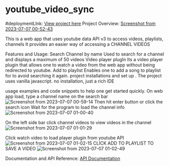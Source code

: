 # youtube_video_sync
#deploymentLInk:
<a href='https://arnold-mwangi.github.io/youtube_video_sync/'>View project here</a>
Project Overview:
[Screenshot from 2023-07-07 00-52-43](https://github.com/Arnold-Mwangi/youtube_video_sync/assets/78974739/367935bf-bac0-4c4c-bba0-b7dcb5a93df9)

This is a web app that uses youtube data API v3 to access videos, playlists, channels
It provides an easier way of accessing a CHANNEL VIDEOS

Features and Usage:
Search Channel by name
  Used to search for a channel and displays a maximum of 50 videos
Video player plugIn
 Its a video player plugin that allows one to watch a video from the web app without being redirected to youtube.
Add to playlist
  Enables one to add a song to playlist for to avoid searching it again.
project installations and set up .
The project uses vanilla javascript. no installation, just a rich IDE

usage examples and code snippets to help one get started quickly.
On web app load, type a channel name on the search bar
![Screenshot from 2023-07-07 00-59-14](https://github.com/Arnold-Mwangi/youtube_video_sync/assets/78974739/b1fa67d6-daa7-4348-a989-97c814dbabcd)
Then hit enter button or click the search icon
Wait for the program to load the channel info
![Screenshot from 2023-07-07 01-00-40](https://github.com/Arnold-Mwangi/youtube_video_sync/assets/78974739/0cb27cd9-c251-4b08-89a9-deff9833ac32)

On the left side bar click channel videos to view videos in the channel
![Screenshot from 2023-07-07 01-01-29](https://github.com/Arnold-Mwangi/youtube_video_sync/assets/78974739/bea45cbf-86ee-4bd2-8c9e-07839015f3cd)

Click watch video to load player plugin from youtube API
![Screenshot from 2023-07-07 01-02-15](https://github.com/Arnold-Mwangi/youtube_video_sync/assets/78974739/9b435bb5-21b6-49bb-a9f6-cadd1d16016c)
 CLICK ADD TO PLAYLIST TO SAVE A VIDEO
 ![Screenshot from 2023-07-07 01-02-49](https://github.com/Arnold-Mwangi/youtube_video_sync/assets/78974739/ba0c21da-35c1-47de-a8d9-e092327102a2)


Documentation and API Reference:
<a href='https://developers.google.com/youtube/v3/docs'>API Documentation</a>

